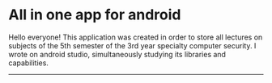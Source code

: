 ﻿# All in one app for android
Hello everyone! This application was created in order to store all lectures on subjects of the 5th semester of the 3rd year specialty computer security. 
I wrote on android studio, simultaneously studying its libraries and capabilities.

---
